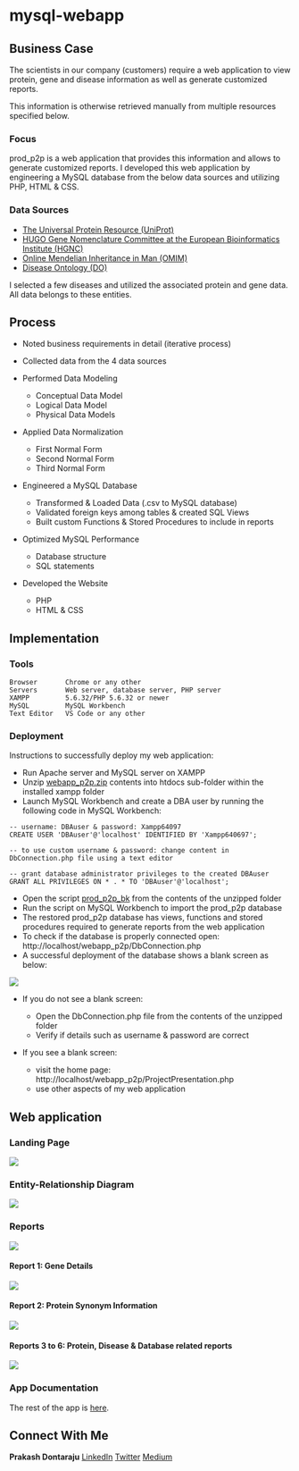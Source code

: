 # mysql-webapp

## Business Case

The scientists in our company (customers) require a web application to view protein, gene and disease information as well as generate customized reports.

This information is otherwise retrieved manually from multiple resources specified below. 

### Focus

prod_p2p is a web application that provides this information and allows to generate customized reports. I developed this web application by engineering a MySQL database from the below data sources and utilizing PHP, HTML & CSS.

### Data Sources

* [The Universal Protein Resource (UniProt)](https://www.uniprot.org/uniprot/)
* [HUGO Gene Nomenclature Committee at the European Bioinformatics Institute (HGNC)](https://www.genenames.org/)
* [Online Mendelian Inheritance in Man (OMIM)](http://omim.org/)
* [Disease Ontology (DO)](http://disease-ontology.org/)

I selected a few diseases and utilized the associated protein and gene data. All data belongs to these entities.

## Process

* Noted business requirements in detail (iterative process)

* Collected data from the 4 data sources

* Performed Data Modeling
  - Conceptual Data Model
  - Logical Data Model
  - Physical Data Models

* Applied Data Normalization
  - First Normal Form
  - Second Normal Form
  - Third Normal Form

* Engineered a MySQL Database
  - Transformed & Loaded Data (.csv to MySQL database)
  - Validated foreign keys among tables & created SQL Views
  - Built custom Functions & Stored Procedures to include in reports

* Optimized MySQL Performance
  - Database structure
  - SQL statements

* Developed the Website
  - PHP
  - HTML & CSS

## Implementation

### Tools

```
Browser       Chrome or any other
Servers       Web server, database server, PHP server
XAMPP         5.6.32/PHP 5.6.32 or newer
MySQL         MySQL Workbench
Text Editor   VS Code or any other
```

### Deployment

Instructions to successfully deploy my web application:

* Run Apache server and MySQL server on XAMPP
* Unzip [webapp_p2p.zip](https://github.com/prakashdontaraju/mysql-webapp/blob/master/webapp_p2p/webapp_p2p.zip) contents into htdocs sub-folder within the installed xampp folder
* Launch MySQL Workbench and create a DBA user by running the following code in MySQL Workbench:

```
-- username: DBAuser & password: Xampp64097
CREATE USER 'DBAuser'@'localhost' IDENTIFIED BY 'Xampp640697';

-- to use custom username & password: change content in DbConnection.php file using a text editor

-- grant database administrator privileges to the created DBAuser
GRANT ALL PRIVILEGES ON * . * TO 'DBAuser'@'localhost';
```

* Open the script [prod_p2p_bk](https://github.com/prakashdontaraju/mysql-webapp/blob/master/webapp_p2p/prod_p2p_bk.sql) from the contents of the unzipped folder
* Run the script on MySQL Workbench to import the prod_p2p database 
* The restored prod_p2p database has views, functions and stored procedures required to generate reports from the web application
* To check if the database is properly connected open: http://localhost/webapp_p2p/DbConnection.php
* A successful deployment of the database shows a blank screen as below:

<img src="https://github.com/prakashdontaraju/mysql-webapp/blob/master/webapp_p2p/p2p_images/1.PNG">

* If you do not see a blank screen:
  - Open the DbConnection.php file from the contents of the unzipped folder
  - Verify if details such as username & password are correct

* If you see a blank screen:
  - visit the home page: http://localhost/webapp_p2p/ProjectPresentation.php
  - use other aspects of my web application

## Web application 

### Landing Page

<img src="https://github.com/prakashdontaraju/mysql-webapp/blob/master/webapp_p2p/p2p_images/2.PNG">

### Entity-Relationship Diagram

<img src="https://github.com/prakashdontaraju/mysql-webapp/blob/master/webapp_p2p/p2p_images/6.PNG">

### Reports

<img src="https://github.com/prakashdontaraju/mysql-webapp/blob/master/webapp_p2p/p2p_images/9.PNG">

#### Report 1: Gene Details

<img src="https://github.com/prakashdontaraju/mysql-webapp/blob/master/webapp_p2p/p2p_images/10.PNG">

#### Report 2: Protein Synonym Information

<img src="https://github.com/prakashdontaraju/mysql-webapp/blob/master/webapp_p2p/p2p_images/11.PNG">

#### Reports 3 to 6: Protein, Disease & Database related reports

<img src="https://github.com/prakashdontaraju/mysql-webapp/blob/master/webapp_p2p/p2p_images/12.PNG">

### App Documentation

The rest of the app is [here](https://github.com/prakashdontaraju/mysql-webapp/blob/master/webapp_p2p/app_documentation.md).

## Connect With Me

**Prakash Dontaraju** [LinkedIn](https://www.linkedin.com/in/prakashdontaraju) [Twitter](https://twitter.com/WittyGrit) [Medium](https://medium.com/@wittygrit)
